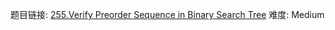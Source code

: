 题目链接: [255.Verify Preorder Sequence in Binary Search Tree][1]
难度: Medium

[1]: https://leetcode.com/problems/verify-preorder-sequence-in-binary-search-tree/